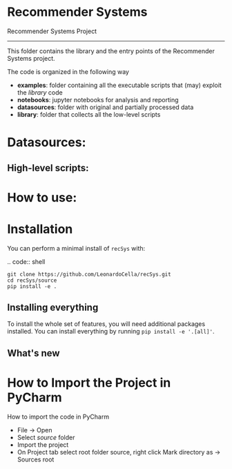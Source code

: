 # Recommender Systems

Recommender Systems Project
****************************

This folder contains the library and the entry points of the Recommender Systems project.

The code is organized in the following way
- **examples**: folder containing all the executable scripts that (may) exploit the *library* code
- **notebooks**: jupyter notebooks for analysis and reporting
- **datasources**: folder with original and partially processed data
- **library**: folder that collects all the low-level scripts

Datasources:
===========

High-level scripts:
-------------------

How to use:
===========

Installation
============

You can perform a minimal install of ``recSys`` with:

.. code:: shell

	git clone https://github.com/LeonardoCella/recSys.git
	cd recSys/source
	pip install -e .

Installing everything
---------------------

To install the whole set of features, you will need additional packages installed.
You can install everything by running ``pip install -e '.[all]'``.


What's new
----------

How to Import the Project in PyCharm
====================================
How to import the code in PyCharm
- File -> Open
- Select *source* folder
- Import the project
- On Project tab select root folder source, right click Mark directory as -> Sources root